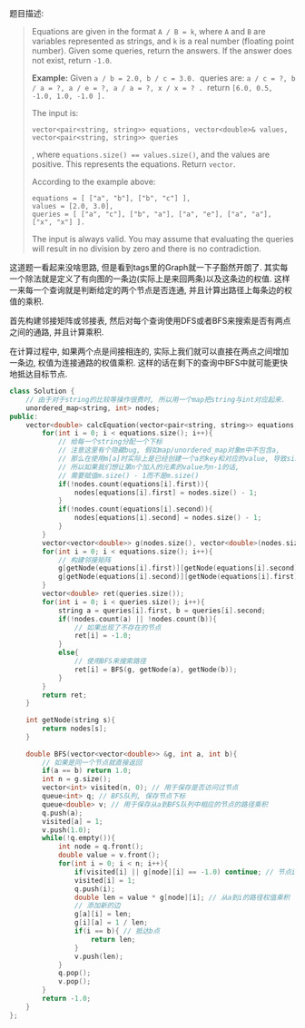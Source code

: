 题目描述:

> Equations are given in the format `A / B = k`, where `A` and `B` are variables represented as strings, and `k` is a real number (floating point number). Given some queries, return the answers. If the answer does not exist, return `-1.0`.
>
> **Example:**
> Given `a / b = 2.0, b / c = 3.0.` 
> queries are: `a / c = ?, b / a = ?, a / e = ?, a / a = ?, x / x = ? .` 
> return `[6.0, 0.5, -1.0, 1.0, -1.0 ].`
>
> The input is: 
>
> ```vector<pair<string, string>> equations, vector<double>& values, vector<pair<string, string>> queries ```
>
> , where `equations.size() == values.size()`, and the values are positive. This represents the equations. Return `vector`.
>
> According to the example above:
>
> ```
> equations = [ ["a", "b"], ["b", "c"] ],
> values = [2.0, 3.0],
> queries = [ ["a", "c"], ["b", "a"], ["a", "e"], ["a", "a"], ["x", "x"] ]. 
> ```
>
> The input is always valid. You may assume that evaluating the queries will result in no division by zero and there is no contradiction.

这道题一看起来没啥思路, 但是看到tags里的Graph就一下子豁然开朗了. 其实每一个除法就是定义了有向图的一条边(实际上是来回两条)以及这条边的权值. 这样一来每一个查询就是判断给定的两个节点是否连通, 并且计算出路径上每条边的权值的乘积.

首先构建邻接矩阵或邻接表, 然后对每个查询使用DFS或者BFS来搜索是否有两点之间的通路, 并且计算乘积.

在计算过程中, 如果两个点是间接相连的, 实际上我们就可以直接在两点之间增加一条边, 权值为连接通路的权值乘积. 这样的话在剩下的查询中BFS中就可能更快地抵达目标节点.

```c++
class Solution {
    // 由于对于string的比较等操作很费时, 所以用一个map把string与int对应起来.
    unordered_map<string, int> nodes; 
public:
    vector<double> calcEquation(vector<pair<string, string>> equations, vector<double>& values, vector<pair<string, string>> queries) {
        for(int i = 0; i < equations.size(); i++){
            // 给每一个string分配一个下标
            // 注意这里有个隐藏bug, 假如map/unordered_map对象m中不包含a, 
            // 那么在使用m[a]时实际上是已经创建一个a的key和对应的value, 导致size加1
            // 所以如果我们想让第n个加入的元素的value为n-1的话, 
            // 需要赋值m.size() - 1而不是m.size()
            if(!nodes.count(equations[i].first)){
                nodes[equations[i].first] = nodes.size() - 1;
            }
            if(!nodes.count(equations[i].second)){
                nodes[equations[i].second] = nodes.size() - 1;
            }
        }
        vector<vector<double>> g(nodes.size(), vector<double>(nodes.size(), -1.0));
        for(int i = 0; i < equations.size(); i++){
            // 构建邻接矩阵
            g[getNode(equations[i].first)][getNode(equations[i].second)] = values[i];
            g[getNode(equations[i].second)][getNode(equations[i].first)] = 1 / values[i];
        }
        vector<double> ret(queries.size());
        for(int i = 0; i < queries.size(); i++){
            string a = queries[i].first, b = queries[i].second;
            if(!nodes.count(a) || !nodes.count(b)){
                // 如果出现了不存在的节点
                ret[i] = -1.0;
            }
            else{
                // 使用BFS来搜索路径
                ret[i] = BFS(g, getNode(a), getNode(b));
            }
        }
        return ret;
    }
    
    int getNode(string s){
        return nodes[s];
    }
    
    double BFS(vector<vector<double>> &g, int a, int b){
        // 如果是同一个节点就直接返回
        if(a == b) return 1.0;
        int n = g.size();
        vector<int> visited(n, 0); // 用于保存是否访问过节点
        queue<int> q; // BFS队列, 保存节点下标
        queue<double> v; // 用于保存从a到BFS队列中相应的节点的路径乘积
        q.push(a);
        visited[a] = 1;
        v.push(1.0);
        while(!q.empty()){
            int node = q.front();
            double value = v.front();
            for(int i = 0; i < n; i++){
                if(visited[i] || g[node][i] == -1.0) continue; // 节点i已经访问过或者没有边到达i
                visited[i] = 1;
                q.push(i);
                double len = value * g[node][i]; // 从a到i的路径权值乘积
                // 添加新的边
                g[a][i] = len;
                g[i][a] = 1 / len;
                if(i == b){ // 抵达b点
                    return len;
                }
                v.push(len);
            }
            q.pop();
            v.pop();
        }
        return -1.0;
    }
};
```

